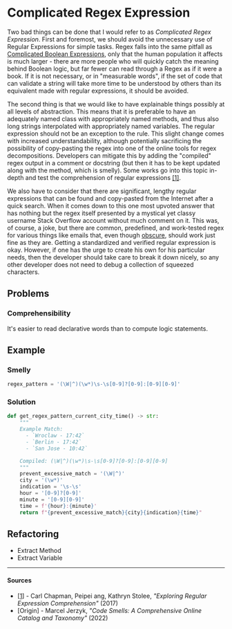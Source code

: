# Complicated Regex Expression

Two bad things can be done that I would refer to as _Complicated Regex
Expression_. First and foremost, we should avoid the unnecessary use of Regular
Expressions for simple tasks. Regex falls into the same pitfall as
[Complicated Boolean Expressions](Complicated%20Boolean%20Expressions.md), only
that the human population it affects is much larger - there are more people who
will quickly catch the meaning behind Boolean logic, but far fewer can read
through a Regex as if it were a book. If it is not necessary, or in "measurable
words", if the set of code that can validate a string will take more time to be
understood by others than its equivalent made with regular expressions, it
should be avoided.

The second thing is that we would like to have explainable things possibly at
all levels of abstraction. This means that it is preferable to have an
adequately named class with appropriately named methods, and thus also long
strings interpolated with appropriately named variables. The regular expression
should not be an exception to the rule. This slight change comes with increased
understandability, although potentially sacrificing the possibility of
copy-pasting the regex into one of the online tools for regex decompositions.
Developers can mitigate this by adding the "compiled" regex output in a comment
or docstring (but then it has to be kept updated along with the method, which
is smelly). Some works go into this topic in-depth and test the comprehension
of regular expressions [[1]](#sources).

We also have to consider that there are significant, lengthy regular expressions
that can be found and copy-pasted from the Internet after a quick search. When
it comes down to this one most upvoted answer that has nothing but the regex
itself presented by a mystical yet classy username Stack Overflow account
without much comment on it. This was, of course, a joke, but there are common,
predefined, and work-tested regex for various things like emails that, even
though [obscure](Obscured%20Intent.md), should work just fine as they are.
Getting a standardized and verified regular expression is okay. However, if one
has the urge to create his own for his particular needs, then the developer
should take care to break it down nicely, so any other developer does not need
to debug a collection of squeezed characters.

## Problems

### Comprehensibility

It's easier to read declarative words than to compute logic statements.

## Example



### Smelly

```py
regex_pattern = '(\W|^)(\w*)\s-\s[0-9]?[0-9]:[0-9][0-9]'
```

### Solution

```py
def get_regex_pattern_current_city_time() -> str:
    """
    Example Match:
      - `Wroclaw - 17:42`
      - `Berlin - 17:42`
      - `San Jose - 10:42`

    Compiled: (\W|^)(\w*)\s-\s[0-9]?[0-9]:[0-9][0-9]
    """
    prevent_excessive_match = '(\W|^)'
    city = '(\w*)'
    indication = '\s-\s'
    hour = '[0-9]?[0-9]'
    minute = '[0-9][0-9]'
    time = f'{hour}:{minute}'
    return f"{prevent_excessive_match}{city}{indication}{time}"
```



## Refactoring

- Extract Method
- Extract Variable

---

#### Sources

- [[1](#sources)] - Carl Chapman, Peipei ang, Kathryn Stolee, _"Exploring Regular Expression Comprehension"_ (2017)
- [Origin] - Marcel Jerzyk, _"Code Smells: A Comprehensive Online Catalog and Taxonomy"_ (2022)
